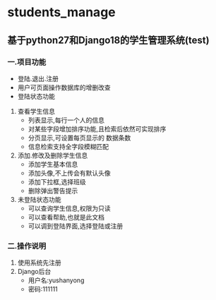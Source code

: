 # students_manage
## 基于python27和Django18的学生管理系统(test)
### 一.项目功能  
- 登陆.退出.注册
- 用户可页面操作数据库的增删改查 
- 登陆状态功能

1. 查看学生信息
    - 列表显示,每行一个人的信息
    - 对某些字段增加排序功能,且检索后依然可实现排序
    - 分页显示,可设置每页显示的 数据条数
    - 信息检索支持全字段模糊匹配
2. 添加.修改及删除学生信息
    - 添加学生基本信息
    - 添加头像,不上传会有默认头像
    - 添加下拉框,选择班级
    - 删除弹出警告提示
3. 未登陆状态功能
    - 可以查询学生信息,权限为只读
    - 可以查看帮助,也就是此文档
    - 可以调到登陆界面,选择登陆或注册
### 二.操作说明
1. 使用系统先注册
2. Django后台
    - 用户名:yushanyong
    - 密码:111111
